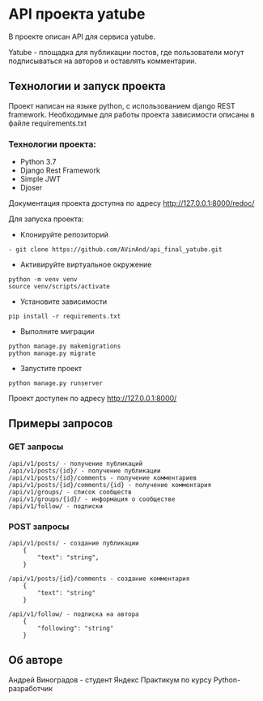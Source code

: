 # API проекта yatube

В проекте описан API для сервиса yatube. 

Yatube - площадка для публикации постов, 
где пользователи могут подписываться на авторов и
оставлять комментарии.

## Технологии и запуск проекта

Проект написан на языке python, с использованием django REST framework. 
Необходимые для работы проекта зависимости описаны в файле requirements.txt
### Технологии проекта:
- Python 3.7
- Django Rest Framework
- Simple JWT
- Djoser

Документация проекта доступна по адресу 
http://127.0.0.1:8000/redoc/

Для запуска проекта:
- Клонируйте репозиторий
``` 
- git clone https://github.com/AVinAnd/api_final_yatube.git 
```
- Активируйте виртуальное окружение 
```
python -m venv venv
source venv/scripts/activate
```
- Установите зависимости
``` 
pip install -r requirements.txt
```
- Выполните миграции 
```
python manage.py makemigrations
python manage.py migrate
```
- Запустите проект
```
python manage.py runserver
```

Проект доступен по адресу http://127.0.0.1:8000/
## Примеры запросов
### GET запросы
```
/api/v1/posts/ - получение публикаций
/api/v1/posts/{id}/ - получение публикации
/api/v1/posts/{id}/comments - получение комментариев
/api/v1/posts/{id}/comments/{id} - получение комментария
/api/v1/groups/ - список сообществ
/api/v1/groups/{id}/ - информация о сообществе
/api/v1/follow/ - подписки
```
### POST запросы
```
/api/v1/posts/ - создание публикации
    {
        "text": "string",
    }
    
/api/v1/posts/{id}/comments - создание комментария
    {
        "text": "string"
    }

/api/v1/follow/ - подписка на автора
    {
        "following": "string"
    }
```
## Об авторе
Андрей Виноградов - студент Яндекс Практикум
по курсу Python-разработчик
